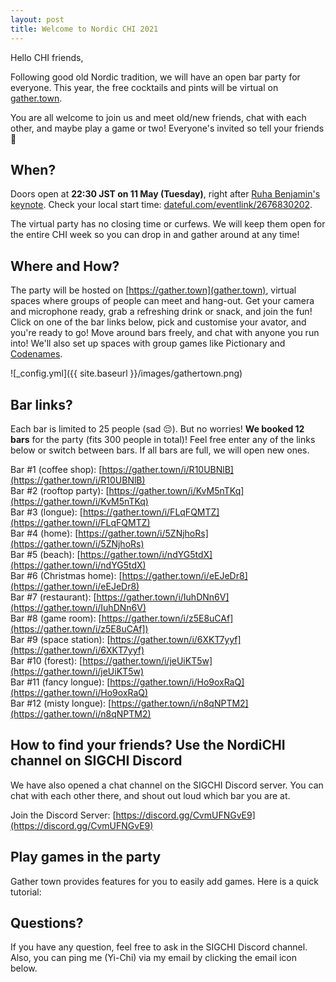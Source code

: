 ```yaml
---
layout: post
title: Welcome to Nordic CHI 2021
---
```


Hello CHI friends,

Following good old Nordic tradition, we will have an open bar party for everyone. This year, the free cocktails and pints will be virtual on [gather.town](https://gather.town).

You are all welcome to join us and meet old/new friends, chat with each other, and maybe play a game or two! Everyone's invited so tell your friends 🥳

## When? 
Doors open at **22:30 JST on 11 May (Tuesday)**, right after [Ruha Benjamin's keynote](https://programs.sigchi.org/chi/2021/program/content/57590).
Check your local start time: [dateful.com/eventlink/2676830202](https://dateful.com/eventlink/2676830202).

The virtual party has no closing time or curfews. We will keep them open for the entire CHI week so you can drop in and gather around at any time! 

## Where and How?
The party will be hosted on [https://gather.town](gather.town), virtual spaces where groups of people can meet and hang-out. Get your camera and microphone ready, grab a refreshing drink or snack, and join the fun! Click on one of the bar links below, pick and customise your avator, and you're ready to go! Move around bars freely, and chat with anyone you run into! We'll also set up spaces with group games like Pictionary and [Codenames](https://codenames.game). 

![_config.yml]({{ site.baseurl }}/images/gathertown.png)

## Bar links?
Each bar is limited to 25 people (sad 😔). But no worries! **We booked 12 bars** for the party (fits 300 people in total)! 
Feel free enter any of the links below or switch between bars. If all bars are full, we will open new ones.

Bar #1 (coffee shop): [https://gather.town/i/R10UBNlB](https://gather.town/i/R10UBNlB)<br/>
Bar #2 (rooftop party): [https://gather.town/i/KvM5nTKq](https://gather.town/i/KvM5nTKq)<br/>
Bar #3 (longue):  [https://gather.town/i/FLqFQMTZ](https://gather.town/i/FLqFQMTZ)<br/>
Bar #4 (home): [https://gather.town/i/5ZNjhoRs](https://gather.town/i/5ZNjhoRs)<br/>
Bar #5 (beach): [https://gather.town/i/ndYG5tdX](https://gather.town/i/ndYG5tdX)<br/>
Bar #6 (Christmas home): [https://gather.town/i/eEJeDr8](https://gather.town/i/eEJeDr8)<br/>
Bar #7 (restaurant): [https://gather.town/i/IuhDNn6V](https://gather.town/i/IuhDNn6V)<br/>
Bar #8 (game room): [https://gather.town/i/z5E8uCAf](https://gather.town/i/z5E8uCAf])<br/>
Bar #9 (space station): [https://gather.town/i/6XKT7yyf](https://gather.town/i/6XKT7yyf)<br/>
Bar #10 (forest): [https://gather.town/i/jeUiKT5w](https://gather.town/i/jeUiKT5w)<br/>
Bar #11 (fancy longue): [https://gather.town/i/Ho9oxRaQ](https://gather.town/i/Ho9oxRaQ)<br/>
Bar #12 (misty longue): [https://gather.town/i/n8qNPTM2](https://gather.town/i/n8qNPTM2)<br/>

## How to find your friends? Use the NordiCHI channel on SIGCHI Discord
We have also opened a chat channel on the SIGCHI Discord server. You can chat with each other there, and shout out loud which bar you are at. 

Join the Discord Server: [https://discord.gg/CvmUFNGvE9](https://discord.gg/CvmUFNGvE9)

## Play games in the party

Gather town provides features for you to easily add games. Here is a quick tutorial:

## Questions?

If you have any question, feel free to ask in the SIGCHI Discord channel. Also, you can ping me (Yi-Chi) via my email by clicking the email icon below. 
